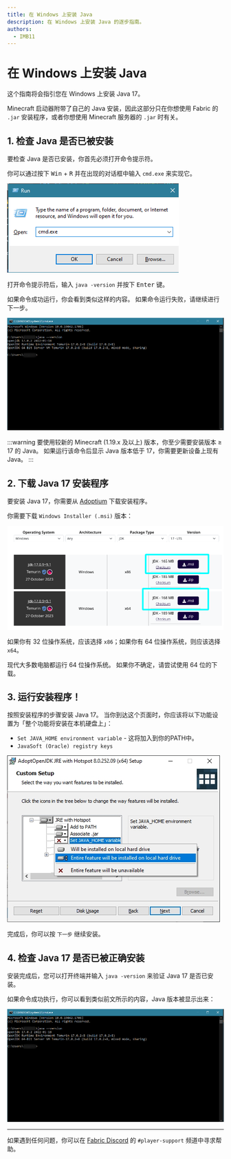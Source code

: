 ```yaml
---
title: 在 Windows 上安装 Java
description: 在 Windows 上安装 Java 的逐步指南。
authors:
  - IMB11
---
```


# 在 Windows 上安装 Java

这个指南将会指引您在 Windows 上安装 Java 17。

Minecraft 启动器附带了自己的 Java 安装，因此这部分只在你想使用 Fabric 的 `.jar` 安装程序，或者你想使用 Minecraft 服务器的 `.jar` 时有关。

## 1. 检查 Java 是否已被安装

要检查 Java 是否已安装，你首先必须打开命令提示符。

你可以通过按下 <kbd>Win</kbd> + <kbd>R</kbd> 并在出现的对话框中输入 `cmd.exe` 来实现它。

![Windows运行对话框中的「cmd.exe」](/assets/players/installing-java/windows-run-dialog.png)

打开命令提示符后，输入 `java -version` 并按下 <kbd>Enter</kbd> 键。

如果命令成功运行，你会看到类似这样的内容。 如果命令运行失败，请继续进行下一步。

![命令提示符中输入了「java -version」](/assets/players/installing-java/windows-java-version.png)

:::warning
要使用较新的 Minecraft (1.19.x 及以上) 版本，你至少需要安装版本 ≥ 17 的 Java。 如果运行该命令后显示 Java 版本低于 17，你需要更新设备上现有 Java。
:::

## 2. 下载 Java 17 安装程序

要安装 Java 17，你需要从 [Adoptium](https://adoptium.net/en-GB/temurin/releases/?os=windows&package=jdk&version=17) 下载安装程序。

你需要下载 `Windows Installer (.msi)` 版本：

![Adoptium 下载页面，使用了 Windows 安装程序 (.msi)](/assets/players/installing-java/windows-download-java.png)

如果你有 32 位操作系统，应该选择 `x86`；如果你有 64 位操作系统，则应该选择 `x64`。

现代大多数电脑都运行 64 位操作系统。 如果你不确定，请尝试使用 64 位的下载。

## 3. 运行安装程序！

按照安装程序的步骤安装 Java 17。 当你到达这个页面时，你应该将以下功能设置为「整个功能将安装在本机硬盘上」：

- `Set JAVA_HOME environment variable` - 这将加入到你的PATH中。
- `JavaSoft (Oracle) registry keys`

![Java 17 安装程序，具有「Set JAVA_HOME variable」和「JavaSoft (Oracle) registry keys」](/assets/players/installing-java/windows-wizard-screenshot.png)

完成后，你可以按 `下一步` 继续安装。

## 4. 检查 Java 17 是否已被正确安装

安装完成后，您可以打开终端并输入 `java -version` 来验证 Java 17 是否已安装。

如果命令成功执行，你可以看到类似前文所示的内容，Java 版本被显示出来：

![命令提示符中输入了「java -version」](/assets/players/installing-java/windows-java-version.png)

---

如果遇到任何问题，你可以在 [Fabric Discord](https://discord.gg/v6v4pMv) 的 `#player-support` 频道中寻求帮助。
